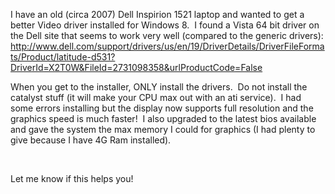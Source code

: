 I have an old (circa 2007) Dell Inspirion 1521 laptop and wanted to get a better Video driver installed for Windows 8.&nbsp; I found a Vista 64 bit driver on the Dell site that seems to work very well (compared to the generic drivers): <http://www.dell.com/support/drivers/us/en/19/DriverDetails/DriverFileFormats/Product/latitude-d531?DriverId=X2T0W&FileId=2731098358&urlProductCode=False>

When you get to the installer, ONLY install the drivers.&nbsp; Do not install the catalyst stuff (it will make your CPU max out with an ati service).&nbsp; I had some errors installing but the display now supports full resolution and the graphics speed is much faster!&nbsp; I also upgraded to the latest bios available and gave the system the max memory I could for graphics (I had plenty to give because I have 4G Ram installed).

&nbsp;

Let me know if this helps you!